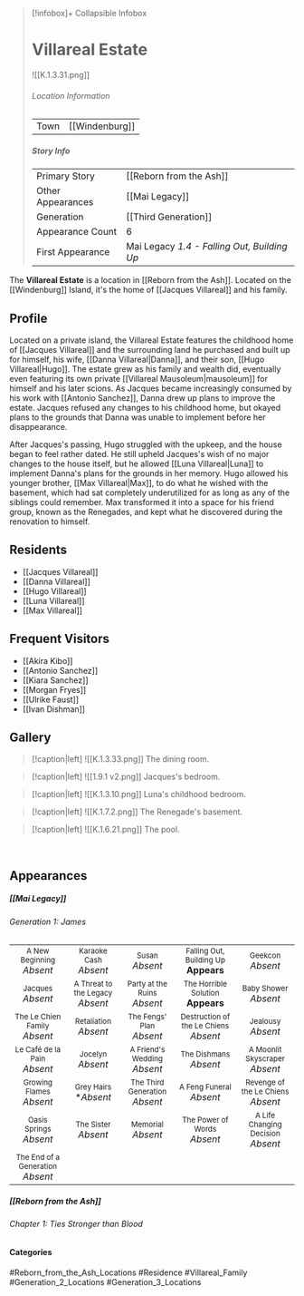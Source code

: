 > [!infobox]+ Collapsible Infobox
> # Villareal Estate
> ![[K.1.3.31.png]] 
> ###### Location Information
> |  |  | 
> | ---- | ---- | 
> | Town | [[Windenburg]] | 
> 
> ##### Story Info
> |  |  | 
> | ---- | ---- | 
> | Primary Story | [[Reborn from the Ash]] | 
> | Other Appearances |[[Mai Legacy]] | 
> | Generation | [[Third Generation]]|
> | Appearance Count | 6 | 
> | First Appearance | Mai Legacy *1.4 - Falling Out, Building Up*

The **Villareal Estate** is a location in [[Reborn from the Ash]]. Located on the [[Windenburg]] Island, it's the home of [[Jacques Villareal]] and his family.

## Profile
Located on a private island, the Villareal Estate features the childhood home of [[Jacques Villareal]] and the surrounding land he purchased and built up for himself, his wife, [[Danna Villareal|Danna]], and their son, [[Hugo Villareal|Hugo]]. The estate grew as his family and wealth did, eventually even featuring its own private [[Villareal Mausoleum|mausoleum]] for himself and his later scions. As Jacques became increasingly consumed by his work with [[Antonio Sanchez]], Danna drew up plans to improve the estate. Jacques refused any changes to his childhood home, but okayed plans to the grounds that Danna was unable to implement before her disappearance.

After Jacques's passing, Hugo struggled with the upkeep, and the house began to feel rather dated. He still upheld Jacques's wish of no major changes to the house itself, but he allowed [[Luna Villareal|Luna]] to implement Danna's plans for the grounds in her memory. Hugo allowed his younger brother, [[Max Villareal|Max]], to do what he wished with the basement, which had sat completely underutilized for as long as any of the siblings could remember. Max transformed it into a space for his friend group, known as the Renegades, and kept what he discovered during the renovation to himself.

## Residents
- [[Jacques Villareal]]
- [[Danna Villareal]]
- [[Hugo Villareal]]
- [[Luna Villareal]]
- [[Max Villareal]]

## Frequent Visitors
- [[Akira Kibo]]
- [[Antonio Sanchez]]
- [[Kiara Sanchez]]
- [[Morgan Fryes]]
- [[Ulrike Faust]]
- [[Ivan Dishman]]

## Gallery

> [!caption|left]
> ![[K.1.3.33.png]] 
> The dining room.

> [!caption|left]
> ![[1.9.1 v2.png]] 
> Jacques's bedroom.

> [!caption|left]
> ![[K.1.3.10.png]] 
> Luna's childhood bedroom.

> [!caption|left]
> ![[K.1.7.2.png]] 
> The Renegade's basement.

> [!caption|left]
> ![[K.1.6.21.png]] 
> The pool.

<br style="clear:both; margin: 0; padding: 0" />

## Appearances
##### [[Mai Legacy]]
###### Generation 1: James
|                                                                       |     |     |     |     |
| --------------------------------------------------------------------- | --- | --- | --- | --- |
| <center><font size=2>A New Beginning<br><font size=3>*Absent*  | <center><font size=2>Karaoke Cash<br><font size=3>*Absent* | <center><font size=2>Susan<br><font size=3>*Absent* | <center><font size=2>Falling Out, Building Up<br><font size=3>**Appears**| <center><font size=2>Geekcon<br><font size=3>*Absent* |
| <center><font size=2>Jacques<br><font size=3>*Absent*  | <center><font size=2>A Threat to the Legacy<br><font size=3>*Absent* | <center><font size=2>Party at the Ruins<br><font size=3>*Absent* | <center><font size=2>The Horrible Solution<br><font size=3>**Appears**| <center><font size=2>Baby Shower<br><font size=3>*Absent*|
| <center><font size=2>The Le Chien Family<br><font size=3>*Absent*  | <center><font size=2>Retaliation<br><font size=3>*Absent*| <center><font size=2>The Fengs' Plan<br><font size=3>*Absent* | <center><font size=2>Destruction of the Le Chiens<br><font size=3>*Absent*| <center><font size=2>Jealousy<br><font size=3>*Absent* |
| <center><font size=2>Le Café de la Pain<br><font size=3>*Absent*  | <center><font size=2>Jocelyn<br><font size=3>*Absent* | <center><font size=2>A Friend's Wedding<br><font size=3>*Absent* | <center><font size=2>The Dishmans<br><font size=3>*Absent* | <center><font size=2>A Moonlit Skyscraper<br><font size=3>*Absent* |
| <center><font size=2>Growing Flames<br><font size=3>*Absent* | <center><font size=2>Grey Hairs<br><font size=3>**Absent*  | <center><font size=2>The Third Generation<br><font size=3>*Absent* | <center><font size=2>A Feng Funeral<br><font size=3>*Absent* | <center><font size=2>Revenge of the Le Chiens<br><font size=3>*Absent*|
| <center><font size=2>Oasis Springs<br><font size=3>*Absent*  | <center><font size=2>The Sister<br><font size=3>*Absent*| <center><font size=2>Memorial<br><font size=3>*Absent* | <center><font size=2>The Power of Words<br><font size=3>*Absent*| <center><font size=2>A Life Changing Decision<br><font size=3>*Absent* |
| <center><font size=2>The End of a Generation<br><font size=3>*Absent*  |

##### [[Reborn from the Ash]]
###### Chapter 1: Ties Stronger than Blood

#### Categories
#Reborn_from_the_Ash_Locations #Residence #Villareal_Family #Generation_2_Locations #Generation_3_Locations